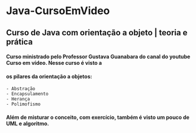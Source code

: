 # Java-CursoEmVideo
## Curso de Java com orientação a objeto | teoria e prática

#### Curso ministrado pelo Professor Gustava Guanabara do canal do youtube Curso em vídeo. Nesse curso é visto a<br>
#### os pilares da orientação a objetos: 
    - Abstração
    - Encapsulamento
    - Herança 
    - Polimofismo
#### Além de misturar o conceito, com exercício, também é visto um pouco de UML e algoritmo.
